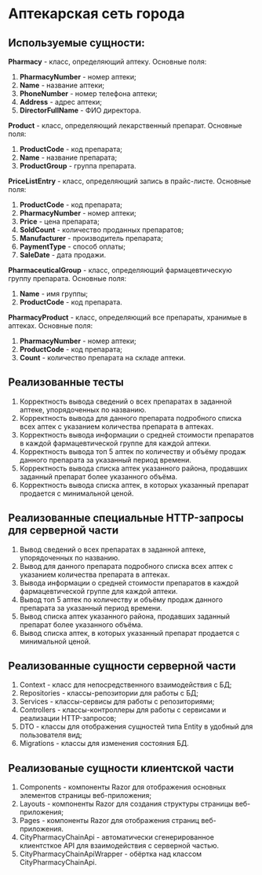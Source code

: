 # Аптекарская сеть города

## Используемые сущности:
<b>Pharmacy</b> - класс, определяющий аптеку.
Основные поля:
1) <b>PharmacyNumber</b> - номер аптеки;
2) <b>Name</b> - название аптеки;
3) <b>PhoneNumber</b> - номер телефона аптеки;
4) <b>Address</b> - адрес аптеки;
5) <b>DirectorFullName</b> - ФИО директора.

<b>Product</b> - класс, определяющий лекарственный препарат.
Основные поля:
1) <b>ProductCode</b> - код препарата;
2) <b>Name</b> - название препарата;
3) <b>ProductGroup</b> - группа препарата.

<b>PriceListEntry</b> - класс, определяющий запись в прайс-листе.
Основные поля:
1) <b>ProductCode</b> - код препарата;
2) <b>PharmacyNumber</b> - номер аптеки;
3) <b>Price</b> - цена препарата;
4) <b>SoldCount</b> - количество проданных препаратов;
5) <b>Manufacturer</b> - производитель препарата;
6) <b>PaymentType</b> - способ оплаты;
7) <b>SaleDate</b> - дата продажи.

<b>PharmaceuticalGroup</b> - класс, определяющий фармацевтическую группу препарата.
Основные поля:
1) <b>Name</b> - имя группы;
2) <b>ProductCode</b> - код препарата.

<b>PharmacyProduct</b> - класс, определяющий все препараты, хранимые в аптеках.
Основные поля:
1) <b>PharmacyNumber</b> - номер аптеки;
2) <b>ProductCode</b> - код препарата;
3) <b>Count</b> - количество препарата на складе аптеки.

## Реализованные тесты
1) Корректность вывода сведений о всех препаратах в заданной аптеке, упорядоченных по 
названию.
2) Корректность вывода для данного препарата подробного списка всех аптек с указанием 
количества препарата в аптеках.
3) Корректность вывода информации о средней стоимости препаратов в каждой 
фармацевтической группе для каждой аптеки.
4) Корректность вывода топ 5 аптек по количеству и объёму продаж данного препарата за 
указанный период времени.
5) Корректность вывода списка аптек указанного района, продавших заданный препарат 
более указанного объёма.
6) Корректность вывода списка аптек, в которых указанный препарат продается с 
минимальной ценой.

## Реализованные специальные HTTP-запросы для серверной части
1) Вывод сведений о всех препаратах в заданной аптеке, упорядоченных по 
названию.
2) Вывод для данного препарата подробного списка всех аптек с указанием 
количества препарата в аптеках.
3) Вывода информации о средней стоимости препаратов в каждой 
фармацевтической группе для каждой аптеки.
4) Вывод топ 5 аптек по количеству и объёму продаж данного препарата за 
указанный период времени.
5) Вывод списка аптек указанного района, продавших заданный препарат 
более указанного объёма.
6) Вывод списка аптек, в которых указанный препарат продается с 
минимальной ценой.

## Реализованные сущности серверной части
1) Context - класс для непосредственного взаимодействия с БД;
2) Repositories - классы-репозитории для работы с БД;
3) Services - классы-сервисы для работы с репозиториями;
4) Controllers - классы-контроллеры для работы с сервисами и реализации HTTP-запросов;
5) DTO - классы для отображения сущностей типа Entity в удобный для пользователя вид;
6) Migrations - классы для изменения состояния БД.

## Реализованые сущности клиентской части
1) Components - компоненты Razor для отображения основных элементов страницы веб-приложения;
2) Layouts - компоненты Razor для создания структуры страницы веб-приложения;
3) Pages - компоненты Razor для отображения страниц веб-приложения.
4) CityPharmacyChainApi - автоматически сгенерированное клиентсткое API для взаимодействия с серверной частью.
5) CityPharmacyChainApiWrapper - обёртка над классом CityPharmacyChainApi.
